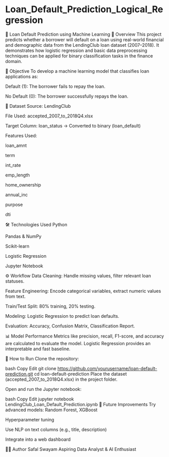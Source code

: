 # Loan_Default_Prediction_Logical_Regression
🏦 Loan Default Prediction using Machine Learning
📌 Overview
This project predicts whether a borrower will default on a loan using real-world financial and demographic data from the LendingClub loan dataset (2007–2018). It demonstrates how logistic regression and basic data preprocessing techniques can be applied for binary classification tasks in the finance domain.

🎯 Objective
To develop a machine learning model that classifies loan applications as:

Default (1): The borrower fails to repay the loan.

No Default (0): The borrower successfully repays the loan.

📁 Dataset
Source: LendingClub

File Used: accepted_2007_to_2018Q4.xlsx

Target Column: loan_status → Converted to binary (loan_default)

Features Used:

loan_amnt

term

int_rate

emp_length

home_ownership

annual_inc

purpose

dti

🛠️ Technologies Used
Python

Pandas & NumPy

Scikit-learn

Logistic Regression

Jupyter Notebook

⚙️ Workflow
Data Cleaning: Handle missing values, filter relevant loan statuses.

Feature Engineering: Encode categorical variables, extract numeric values from text.

Train/Test Split: 80% training, 20% testing.

Modeling: Logistic Regression to predict loan defaults.

Evaluation: Accuracy, Confusion Matrix, Classification Report.

📊 Model Performance
Metrics like precision, recall, F1-score, and accuracy are calculated to evaluate the model. Logistic Regression provides an interpretable and fast baseline.

🧪 How to Run
Clone the repository:

bash
Copy
Edit
git clone https://github.com/yourusername/loan-default-prediction.git
cd loan-default-prediction
Place the dataset (accepted_2007_to_2018Q4.xlsx) in the project folder.

Open and run the Jupyter notebook:

bash
Copy
Edit
jupyter notebook LendingClub_Loan_Default_Prediction.ipynb
📌 Future Improvements
Try advanced models: Random Forest, XGBoost

Hyperparameter tuning

Use NLP on text columns (e.g., title, description)

Integrate into a web dashboard

🧑‍💻 Author
Safal Swayam
Aspiring Data Analyst & AI Enthusiast
